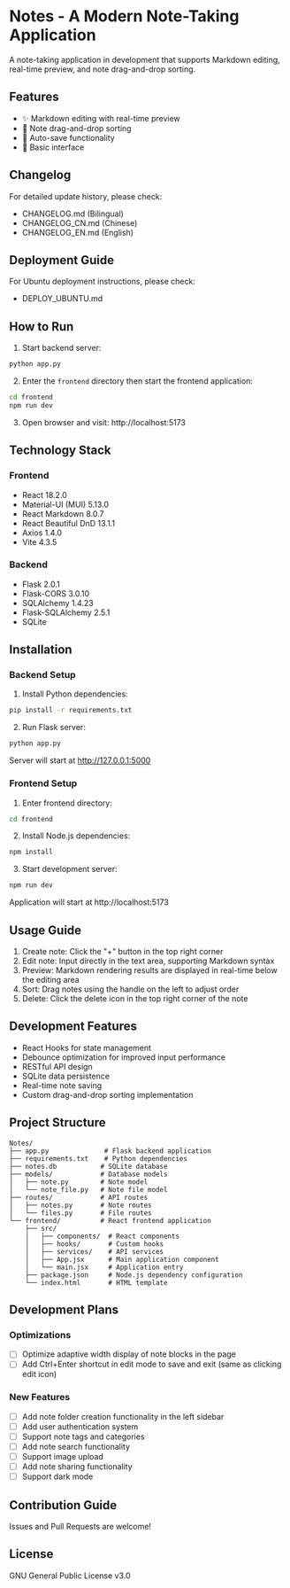 # Notes - A Modern Note-Taking Application

A note-taking application in development that supports Markdown editing, real-time preview, and note drag-and-drop sorting.

## Features

- ✨ Markdown editing with real-time preview
- 🔄 Note drag-and-drop sorting
- 💾 Auto-save functionality
- 🎨 Basic interface

## Changelog

For detailed update history, please check:

- CHANGELOG.md (Bilingual)
- CHANGELOG_CN.md (Chinese)
- CHANGELOG_EN.md (English)

## Deployment Guide

For Ubuntu deployment instructions, please check:

- DEPLOY_UBUNTU.md

## How to Run

1. Start backend server:
```bash
python app.py
```

2. Enter the `frontend` directory then start the frontend application:
```bash
cd frontend
npm run dev
```

3. Open browser and visit:
http://localhost:5173

## Technology Stack

### Frontend

- React 18.2.0
- Material-UI (MUI) 5.13.0
- React Markdown 8.0.7
- React Beautiful DnD 13.1.1
- Axios 1.4.0
- Vite 4.3.5

### Backend

- Flask 2.0.1
- Flask-CORS 3.0.10
- SQLAlchemy 1.4.23
- Flask-SQLAlchemy 2.5.1
- SQLite

## Installation

### Backend Setup

1. Install Python dependencies:
```bash
pip install -r requirements.txt
```

2. Run Flask server:
```bash
python app.py
```
Server will start at http://127.0.0.1:5000

### Frontend Setup

1. Enter frontend directory:
```bash
cd frontend
```

2. Install Node.js dependencies:
```bash
npm install
```

3. Start development server:
```bash
npm run dev
```
Application will start at http://localhost:5173

## Usage Guide

1. Create note: Click the "+" button in the top right corner
2. Edit note: Input directly in the text area, supporting Markdown syntax
3. Preview: Markdown rendering results are displayed in real-time below the editing area
4. Sort: Drag notes using the handle on the left to adjust order
5. Delete: Click the delete icon in the top right corner of the note

## Development Features

- React Hooks for state management
- Debounce optimization for improved input performance
- RESTful API design
- SQLite data persistence
- Real-time note saving
- Custom drag-and-drop sorting implementation

## Project Structure

```
Notes/
├── app.py              # Flask backend application
├── requirements.txt    # Python dependencies
├── notes.db           # SQLite database
├── models/            # Database models
│   ├── note.py        # Note model
│   └── note_file.py   # Note file model
├── routes/            # API routes
│   ├── notes.py       # Note routes
│   └── files.py       # File routes
└── frontend/          # React frontend application
    ├── src/
    │   ├── components/  # React components
    │   ├── hooks/       # Custom hooks
    │   ├── services/    # API services
    │   ├── App.jsx      # Main application component
    │   └── main.jsx     # Application entry
    ├── package.json     # Node.js dependency configuration
    └── index.html       # HTML template
```

## Development Plans

### Optimizations

- [ ] Optimize adaptive width display of note blocks in the page
- [ ] Add Ctrl+Enter shortcut in edit mode to save and exit (same as clicking edit icon)

### New Features

- [ ] Add note folder creation functionality in the left sidebar
- [ ] Add user authentication system
- [ ] Support note tags and categories
- [ ] Add note search functionality
- [ ] Support image upload
- [ ] Add note sharing functionality
- [ ] Support dark mode

## Contribution Guide

Issues and Pull Requests are welcome!

## License

GNU General Public License v3.0